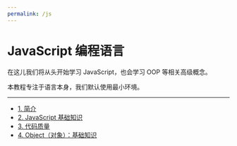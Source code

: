 ```yaml
---
permalink: /js
---
```


# JavaScript 编程语言

在这儿我们将从头开始学习 JavaScript，也会学习 OOP 等相关高级概念。

本教程专注于语言本身，我们默认使用最小环境。

---

* [1. 简介](01-getting-started/)  
* [2. JavaScript 基础知识](02-first-steps/)  
* [3. 代码质量](03-code-quality/)  
* [4. Object（对象）：基础知识](04-object-basics/)  